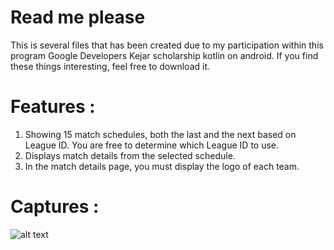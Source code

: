 # Read me please
This is several files that has been created due to my participation within this program Google Developers Kejar scholarship kotlin on android. If you find these things interesting, feel free to download it.

# Features :

1. Showing 15 match schedules, both the last and the next based on League ID. You are free to determine which League ID to use.
2. Displays match details from the selected schedule.
3. In the match details page, you must display the logo of each team.

# Captures :

![alt text](https://github.com/Shaniamh/Submission-2-GDK-Dicoding/issues/1#issue-378194235)
